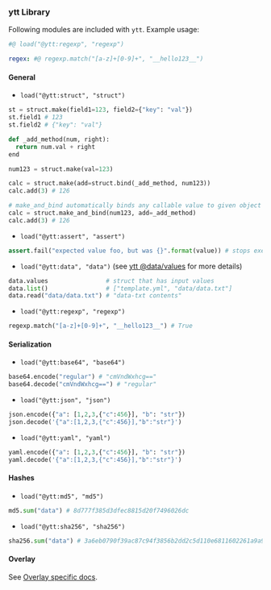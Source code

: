 ### ytt Library

Following modules are included with `ytt`. Example usage:

```yaml
#@ load("@ytt:regexp", "regexp")

regex: #@ regexp.match("[a-z]+[0-9]+", "__hello123__")
```

#### General

<a id="struct"></a>

- `load("@ytt:struct", "struct")`
```python
st = struct.make(field1=123, field2={"key": "val"})
st.field1 # 123
st.field2 # {"key": "val"}

def _add_method(num, right):
  return num.val + right
end

num123 = struct.make(val=123)

calc = struct.make(add=struct.bind(_add_method, num123))
calc.add(3) # 126

# make_and_bind automatically binds any callable value to given object
calc = struct.make_and_bind(num123, add=_add_method)
calc.add(3) # 126
```

- `load("@ytt:assert", "assert")`
```python
assert.fail("expected value foo, but was {}".format(value)) # stops execution
```

- `load("@ytt:data", "data")` (see [ytt @data/values](ytt-data-values.md) for more details)
```python
data.values                # struct that has input values
data.list()                # ["template.yml", "data/data.txt"]
data.read("data/data.txt") # "data-txt contents"
```

- `load("@ytt:regexp", "regexp")`
```python
regexp.match("[a-z]+[0-9]+", "__hello123__") # True
```

#### Serialization

- `load("@ytt:base64", "base64")`
```python
base64.encode("regular") # "cmVndWxhcg=="
base64.decode("cmVndWxhcg==") # "regular"
```

- `load("@ytt:json", "json")`
```python
json.encode({"a": [1,2,3,{"c":456}], "b": "str"})
json.decode('{"a":[1,2,3,{"c":456}],"b":"str"}')
```

- `load("@ytt:yaml", "yaml")`
```python
yaml.encode({"a": [1,2,3,{"c":456}], "b": "str"})
yaml.decode('{"a":[1,2,3,{"c":456}],"b":"str"}')
```

#### Hashes

- `load("@ytt:md5", "md5")`
```python
md5.sum("data") # 8d777f385d3dfec8815d20f7496026dc
```

- `load("@ytt:sha256", "sha256")`
```python
sha256.sum("data") # 3a6eb0790f39ac87c94f3856b2dd2c5d110e6811602261a9a923d3bb23adc8b7
```

#### Overlay

See [Overlay specific docs](lang-ref-ytt-overlay.md).
